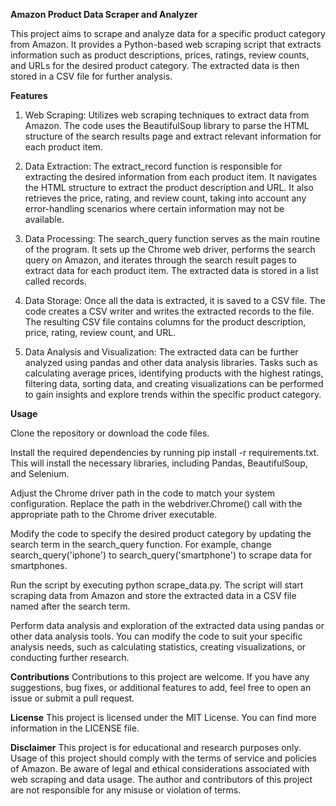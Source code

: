 **Amazon Product Data Scraper and Analyzer**

This project aims to scrape and analyze data for a specific product category from Amazon. It provides a Python-based web scraping script that extracts information such as product descriptions, prices, ratings, review counts, and URLs for the desired product category. The extracted data is then stored in a CSV file for further analysis.

**Features**

1. Web Scraping: Utilizes web scraping techniques to extract data from Amazon. The code uses the BeautifulSoup library to parse the HTML structure of the search results page and extract relevant information for each product item.

2. Data Extraction: The extract_record function is responsible for extracting the desired information from each product item. It navigates the HTML structure to extract the product description and URL. It also retrieves the price, rating, and review count, taking into account any error-handling scenarios where certain information may not be available.

3. Data Processing: The search_query function serves as the main routine of the program. It sets up the Chrome web driver, performs the search query on Amazon, and iterates through the search result pages to extract data for each product item. The extracted data is stored in a list called records.

4. Data Storage: Once all the data is extracted, it is saved to a CSV file. The code creates a CSV writer and writes the extracted records to the file. The resulting CSV file contains columns for the product description, price, rating, review count, and URL.

5. Data Analysis and Visualization: The extracted data can be further analyzed using pandas and other data analysis libraries. Tasks such as calculating average prices, identifying products with the highest ratings, filtering data, sorting data, and creating visualizations can be performed to gain insights and explore trends within the specific product category.

**Usage**

Clone the repository or download the code files.

Install the required dependencies by running pip install -r requirements.txt. This will install the necessary libraries, including Pandas, BeautifulSoup, and Selenium.

Adjust the Chrome driver path in the code to match your system configuration. Replace the path in the webdriver.Chrome() call with the appropriate path to the Chrome driver executable.

Modify the code to specify the desired product category by updating the search term in the search_query function. For example, change search_query('iphone') to search_query('smartphone') to scrape data for smartphones.

Run the script by executing python scrape_data.py. The script will start scraping data from Amazon and store the extracted data in a CSV file named after the search term.

Perform data analysis and exploration of the extracted data using pandas or other data analysis tools. You can modify the code to suit your specific analysis needs, such as calculating statistics, creating visualizations, or conducting further research.

**Contributions**
Contributions to this project are welcome. If you have any suggestions, bug fixes, or additional features to add, feel free to open an issue or submit a pull request.

**License**
This project is licensed under the MIT License. You can find more information in the LICENSE file.

**Disclaimer**
This project is for educational and research purposes only. Usage of this project should comply with the terms of service and policies of Amazon. Be aware of legal and ethical considerations associated with web scraping and data usage. The author and contributors of this project are not responsible for any misuse or violation of terms.
